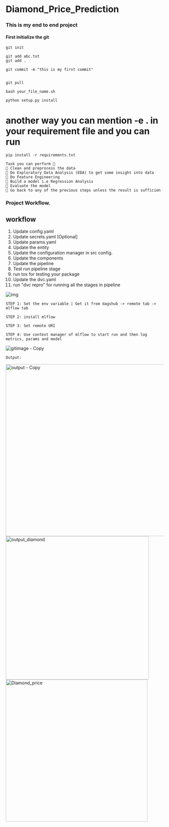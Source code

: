 # Diamond_Price_Prediction

### This is my end to end project

#### First initialize the git

```
git init
```

```
git add abc.txt
git add .
```
```
git commit -m "this is my first commit"
```

```

git pull

```

```
bash your_file_name.sh
```

```
python setup.py install
```

# another way you can mention -e . in your requirement file and you can run

```
pip install -r requirements.txt
```
```
Task you can perform 📝
📌 Clean and preprocess the data
📌 Do Exploratory Data Analysis (EDA) to get some insight into data
📌 Do Feature Engineering
📌 Build a model i.e Regression Analysis
📌 Evaluate the model
📌 Go back to any of the previous steps unless the result is sufficien
```

### Project Workflow.

## workflow

1. Update config.yaml
2. Update secrets.yaml [Optional]
3. Update params.yaml
4. Update the entity
5. Update the configuration manager in src config.
6. Update the components
7. Update the pipeline
8. Test run pipeline stage
9. run tox for testing your package
10. Update the dvc.yaml
11. run "dvc repro" for running all the stages in pipeline

![img](https://raw.githubusercontent.com/c17hawke/FSDS_NOV_deepCNNClassifier/main/docs/images/Data%20Ingestion%402x%20(1).png)

```
STEP 1: Set the env variable | Get it from dagshub -> remote tab -> mlflow tab

STEP 2: install mlflow

STEP 3: Set remote URI

STEP 4: Use context manager of mlflow to start run and then log metrics, params and model

```

![gitimage - Copy](https://github.com/Praveenku32k/Diamond_Price_Prediction/assets/68581081/1d0c35e8-00a2-4ecb-a0b3-57b30e5a15d8)

```
Output:
```
<img width="547" alt="output - Copy" src="https://github.com/Praveenku32k/Diamond_Price_Prediction/assets/68581081/79bbddaf-f3a9-4ce7-b7a8-2002b18bcc1f">


<img width="456" alt="output_diamond" src="https://github.com/Praveenku32k/Diamond_Price_Prediction/assets/68581081/0dca6a86-2f8b-4139-8506-6bf89a5101ee">


<img width="452" alt="Diamond_price" src="https://github.com/Praveenku32k/Diamond_Price_Prediction/assets/68581081/f2bd304d-c2cc-45f4-9df2-fc7cac90ced0">
